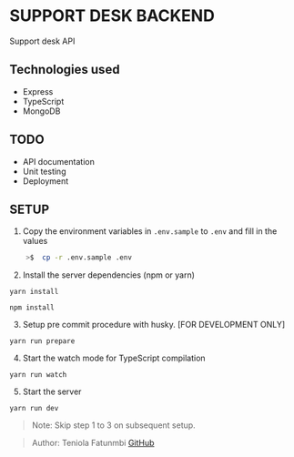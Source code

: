 # SUPPORT DESK BACKEND

Support desk API

## Technologies used

- Express
- TypeScript
- MongoDB

## TODO

- API documentation
- Unit testing
- Deployment

## SETUP

1. Copy the environment variables in `.env.sample` to `.env` and fill in the values

```sh
    >$  cp -r .env.sample .env
```

2. Install the server dependencies (npm or yarn)

```
yarn install
```

```
npm install
```

3. Setup pre commit procedure with husky. [FOR DEVELOPMENT ONLY]

```
yarn run prepare
```

4. Start the watch mode for TypeScript compilation

```
yarn run watch
```

5. Start the server

```
yarn run dev
```

> Note: Skip step 1 to 3 on subsequent setup.

> Author: Teniola Fatunmbi [GitHub](https://github.com/devteni)
